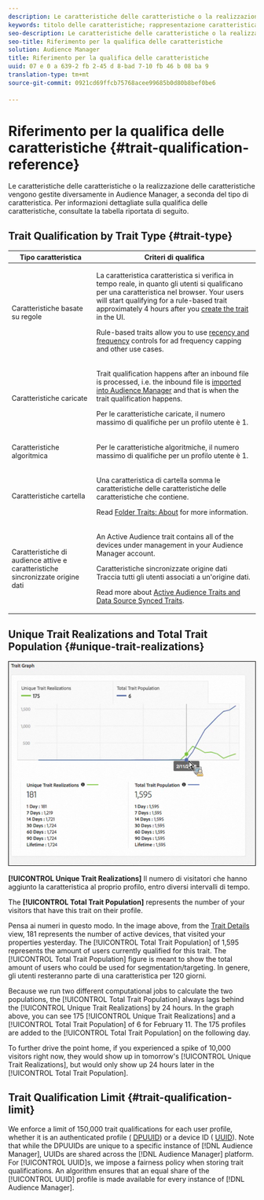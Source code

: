 ```yaml
---
description: Le caratteristiche delle caratteristiche o la realizzazione delle caratteristiche vengono gestite diversamente in Audience Manager, a seconda del tipo di caratteristica. Per informazioni dettagliate sulla qualifica delle caratteristiche, consultate la tabella riportata di seguito.
keywords: titolo delle caratteristiche; rappresentazione caratteristica; Rappresentazione caratteristica univoca; UTR; Popolazione caratteristica totale; TTP
seo-description: Le caratteristiche delle caratteristiche o la realizzazione delle caratteristiche vengono gestite diversamente in Audience Manager, a seconda del tipo di caratteristica. Per informazioni dettagliate sulla qualifica delle caratteristiche, consultate la tabella riportata di seguito.
seo-title: Riferimento per la qualifica delle caratteristiche
solution: Audience Manager
title: Riferimento per la qualifica delle caratteristiche
uuid: 07 e 0 a 639-2 fb 2-45 d 8-bad 7-10 fb 46 b 08 ba 9
translation-type: tm+mt
source-git-commit: 0921cd69ffcb75768acee99685b0d80b8bef0be6

---
```



# Riferimento per la qualifica delle caratteristiche {#trait-qualification-reference}

Le caratteristiche delle caratteristiche o la realizzazione delle caratteristiche vengono gestite diversamente in Audience Manager, a seconda del tipo di caratteristica. Per informazioni dettagliate sulla qualifica delle caratteristiche, consultate la tabella riportata di seguito.

## Trait Qualification by Trait Type {#trait-type}

<table id="table_14CD705F376B44EEA9A6C011984356F0"> 
 <thead> 
  <tr> 
   <th colname="col1" class="entry"> Tipo caratteristica </th> 
   <th colname="col2" class="entry"> Criteri di qualifica </th> 
  </tr> 
 </thead>
 <tbody> 
  <tr> 
   <td colname="col1"> <p>Caratteristiche basate su regole </p> </td> 
   <td colname="col2"> <p>La caratteristica caratteristica si verifica in tempo reale, in quanto gli utenti si qualificano per una caratteristica nel browser. Your users will start qualifying for a rule-based trait approximately 4 hours after you <a href="../../features/traits/create-onboarded-rule-based-traits.md#create-rules-based-or-onboarded-traits"> create the trait</a> in the UI. </p> <p>Rule-based traits allow you to use <a href="../../features/segments/recency-and-frequency.md"> recency and frequency</a> controls for ad frequency capping and other use cases. </p> </td> 
  </tr> 
  <tr> 
   <td colname="col1"> <p>Caratteristiche caricate </p> </td> 
   <td colname="col2"> <p>Trait qualification happens after an inbound file is processed, i.e. the inbound file is <a href="../../faq/faq-inbound-data-ingestion.md"> imported into Audience Manager</a> and that is when the trait qualification happens. </p> <p> Per le caratteristiche caricate, il numero massimo di qualifiche per un profilo utente è 1. </p> </td> 
  </tr> 
  <tr> 
   <td colname="col1"> <p>Caratteristiche algoritmica </p> </td> 
   <td colname="col2"> <p>Per le caratteristiche algoritmiche, il numero massimo di qualifiche per un profilo utente è 1. </p> </td> 
  </tr> 
  <tr> 
   <td colname="col1"> <p>Caratteristiche cartella </p> </td> 
   <td colname="col2"> <p>Una caratteristica di cartella somma le caratteristiche delle caratteristiche delle caratteristiche che contiene. </p> <p>Read <a href="../../features/traits/about-folder-traits.md"> Folder Traits: About</a> for more information. </p> </td> 
  </tr>
  <tr> 
   <td colname="col1"> <p>Caratteristiche di audience attive e caratteristiche sincronizzate origine dati </p> </td> 
   <td colname="col2"> <p>An <span class="wintitle"> Active Audience</span> trait contains all of the devices under management in your <span class="wintitle"> Audience Manager</span> account. </p> <p><span class="wintitle"> Caratteristiche sincronizzate origine dati</span> Traccia tutti gli utenti associati a un'origine dati. </p> <p>Read more about <a href="../../features/traits/client-activity-synced-audience-traits.md"> Active Audience Traits and Data Source Synced Traits</a>. </p> </td>
  </tr>
 </tbody>
</table>

## Unique Trait Realizations and Total Trait Population {#unique-trait-realizations}

![](assets/utr-ttp1.png)

**[!UICONTROL Unique Trait Realizations]** Il numero di visitatori che hanno aggiunto la caratteristica al proprio profilo, entro diversi intervalli di tempo.

The **[!UICONTROL Total Trait Population]** represents the number of your visitors that have this trait on their profile.

Pensa ai numeri in questo modo. In the image above, from the [Trait Details](../../features/traits/trait-details-page.md) view, 181 represents the number of active devices, that visited your properties yesterday. The [!UICONTROL Total Trait Population] of 1,595 represents the amount of users currently qualified for this trait. The [!UICONTROL Total Trait Population] figure is meant to show the total amount of users who could be used for segmentation/targeting. In genere, gli utenti resteranno parte di una caratteristica per 120 giorni.

Because we run two different computational jobs to calculate the two populations, the [!UICONTROL Total Trait Population] always lags behind the [!UICONTROL Unique Trait Realizations] by 24 hours. In the graph above, you can see 175 [!UICONTROL Unique Trait Realizations] and a [!UICONTROL Total Trait Population] of 6 for February 11. The 175 profiles are added to the [!UICONTROL Total Trait Population] on the following day.

To further drive the point home, if you experienced a spike of 10,000 visitors right now, they would show up in tomorrow's [!UICONTROL Unique Trait Realizations], but would only show up 24 hours later in the [!UICONTROL Total Trait Population].

## Trait Qualification Limit {#trait-qualification-limit}

We enforce a limit of 150,000 trait qualifications for each user profile, whether it is an authenticated profile ( [DPUUID](../../reference/ids-in-aam.md)) or a device ID ( [UUID](../../reference/ids-in-aam.md)). Note that while the DPUUIDs are unique to a specific instance of [!DNL Audience Manager], UUIDs are shared across the [!DNL Audience Manager] platform. For [!UICONTROL UUID]s, we impose a fairness policy when storing trait qualifications. An algorithm ensures that an equal share of the [!UICONTROL UUID] profile is made available for every instance of [!DNL Audience Manager].

